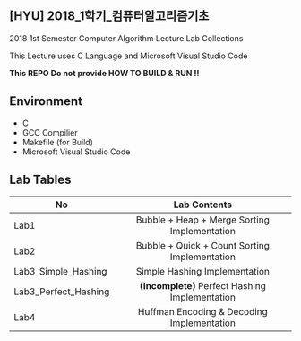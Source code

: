 ## [HYU] 2018_1학기_컴퓨터알고리즘기초

2018 1st Semester Computer Algorithm Lecture Lab Collections

This Lecture uses C Language and Microsoft Visual Studio Code

**This REPO Do not provide HOW TO BUILD & RUN !!**

## Environment

- C
- GCC Compilier
- Makefile (for Build)
- Microsoft Visual Studio Code

## Lab Tables

| No   |      Lab Contents      |
|----------|:-------------:|
| Lab1 | Bubble + Heap + Merge Sorting Implementation  |
| Lab2 | Bubble + Quick + Count Sorting Implementation |
| Lab3_Simple_Hashing | Simple Hashing Implementation |
| Lab3_Perfect_Hashing | **(Incomplete)** Perfect Hashing Implementation |
| Lab4 | Huffman Encoding & Decoding Implementation |
